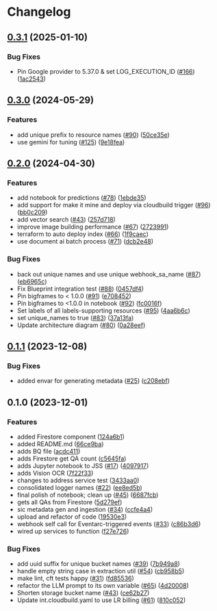 # Changelog

## [0.3.1](https://github.com/GoogleCloudPlatform/terraform-genai-knowledge-base/compare/v0.3.0...v0.3.1) (2025-01-10)


### Bug Fixes

* Pin Google provider to 5.37.0 & set LOG_EXECUTION_ID ([#166](https://github.com/GoogleCloudPlatform/terraform-genai-knowledge-base/issues/166)) ([1ac2543](https://github.com/GoogleCloudPlatform/terraform-genai-knowledge-base/commit/1ac25438ad378313aa54a12b879cfe4291c75c84))

## [0.3.0](https://github.com/GoogleCloudPlatform/terraform-genai-knowledge-base/compare/v0.2.0...v0.3.0) (2024-05-29)


### Features

* add unique prefix to resource names ([#90](https://github.com/GoogleCloudPlatform/terraform-genai-knowledge-base/issues/90)) ([50ce35e](https://github.com/GoogleCloudPlatform/terraform-genai-knowledge-base/commit/50ce35ece4baf601053be1f643c60479ba7dc8d4))
* use gemini for tuning ([#125](https://github.com/GoogleCloudPlatform/terraform-genai-knowledge-base/issues/125)) ([9e18fea](https://github.com/GoogleCloudPlatform/terraform-genai-knowledge-base/commit/9e18feae6cac89bddf33d32271cdcf5409833a90))

## [0.2.0](https://github.com/GoogleCloudPlatform/terraform-genai-knowledge-base/compare/v0.1.1...v0.2.0) (2024-04-30)


### Features

* add notebook for predictions ([#78](https://github.com/GoogleCloudPlatform/terraform-genai-knowledge-base/issues/78)) ([1ebde35](https://github.com/GoogleCloudPlatform/terraform-genai-knowledge-base/commit/1ebde35e8802f243e36d483f6304cd704f5de703))
* add support for make it mine and deploy via cloudbuild trigger ([#96](https://github.com/GoogleCloudPlatform/terraform-genai-knowledge-base/issues/96)) ([bb0c209](https://github.com/GoogleCloudPlatform/terraform-genai-knowledge-base/commit/bb0c209e14a04b2c595e512ae369043ec230a38e))
* add vector search ([#43](https://github.com/GoogleCloudPlatform/terraform-genai-knowledge-base/issues/43)) ([257d718](https://github.com/GoogleCloudPlatform/terraform-genai-knowledge-base/commit/257d71817a22a4f3090de1f9dc4b92cd545b4f6d))
* improve image building performance ([#67](https://github.com/GoogleCloudPlatform/terraform-genai-knowledge-base/issues/67)) ([2723991](https://github.com/GoogleCloudPlatform/terraform-genai-knowledge-base/commit/2723991fce72604bc1d53a834b4a82ed3e99424c))
* terraform to auto deploy index ([#66](https://github.com/GoogleCloudPlatform/terraform-genai-knowledge-base/issues/66)) ([1f9caec](https://github.com/GoogleCloudPlatform/terraform-genai-knowledge-base/commit/1f9caecaf33448f3083cef3896f22225b3d39fb9))
* use document ai batch process ([#71](https://github.com/GoogleCloudPlatform/terraform-genai-knowledge-base/issues/71)) ([dcb2e48](https://github.com/GoogleCloudPlatform/terraform-genai-knowledge-base/commit/dcb2e48acf8915a85e868c454ba10af44eb00dd4))


### Bug Fixes

* back out unique names and use unique webhook_sa_name ([#87](https://github.com/GoogleCloudPlatform/terraform-genai-knowledge-base/issues/87)) ([eb6965c](https://github.com/GoogleCloudPlatform/terraform-genai-knowledge-base/commit/eb6965cec703528859fe503141308cb94a89ab7d))
* Fix Blueprint integration test ([#88](https://github.com/GoogleCloudPlatform/terraform-genai-knowledge-base/issues/88)) ([0457df4](https://github.com/GoogleCloudPlatform/terraform-genai-knowledge-base/commit/0457df4e39f9f83363cda303327b6f666045debf))
* Pin bigframes to &lt; 1.0.0 ([#91](https://github.com/GoogleCloudPlatform/terraform-genai-knowledge-base/issues/91)) ([e708452](https://github.com/GoogleCloudPlatform/terraform-genai-knowledge-base/commit/e708452c6fa6d1150d7041ad5f08a989f3ef607f))
* Pin bigframes to &lt;1.0.0 in notebook ([#92](https://github.com/GoogleCloudPlatform/terraform-genai-knowledge-base/issues/92)) ([fc0016f](https://github.com/GoogleCloudPlatform/terraform-genai-knowledge-base/commit/fc0016f30229f7631932c9823e9ad38aee932ea3))
* Set labels of all labels-supporting resources ([#95](https://github.com/GoogleCloudPlatform/terraform-genai-knowledge-base/issues/95)) ([4aa6b6c](https://github.com/GoogleCloudPlatform/terraform-genai-knowledge-base/commit/4aa6b6c64687d614febd8150a0664f24e35ae055))
* set unique_names to true ([#83](https://github.com/GoogleCloudPlatform/terraform-genai-knowledge-base/issues/83)) ([37a13fa](https://github.com/GoogleCloudPlatform/terraform-genai-knowledge-base/commit/37a13fa95d2d944ddad26c80ed0923620cc70699))
* Update architecture diagram ([#80](https://github.com/GoogleCloudPlatform/terraform-genai-knowledge-base/issues/80)) ([0a28eef](https://github.com/GoogleCloudPlatform/terraform-genai-knowledge-base/commit/0a28eef03e6bf7c6c6ec6727d10fc98a0a4359a6))

## [0.1.1](https://github.com/GoogleCloudPlatform/terraform-genai-knowledge-base/compare/v0.1.0...v0.1.1) (2023-12-08)


### Bug Fixes

* added envar for generating metadata ([#25](https://github.com/GoogleCloudPlatform/terraform-genai-knowledge-base/issues/25)) ([c208ebf](https://github.com/GoogleCloudPlatform/terraform-genai-knowledge-base/commit/c208ebf3fd8f96504c8f84f1415fef7a375aba8a))

## 0.1.0 (2023-12-01)


### Features

* added Firestore component ([124a6b1](https://github.com/GoogleCloudPlatform/terraform-genai-knowledge-base/commit/124a6b1df20d193bd1877930f18353ac9e2350d1))
* added README.md ([66ce9ba](https://github.com/GoogleCloudPlatform/terraform-genai-knowledge-base/commit/66ce9ba5457b6278981fe0f5adda865b44e9d93c))
* adds BQ file ([acdc411](https://github.com/GoogleCloudPlatform/terraform-genai-knowledge-base/commit/acdc411c5424cd4e06217db84dcf863dd7b23ec2))
* adds Firestore get QA count ([c5645fa](https://github.com/GoogleCloudPlatform/terraform-genai-knowledge-base/commit/c5645fa3b5a2c2e3e001d1e1cfe8e0044acd8add))
* adds Jupyter notebook to JSS ([#17](https://github.com/GoogleCloudPlatform/terraform-genai-knowledge-base/issues/17)) ([4097917](https://github.com/GoogleCloudPlatform/terraform-genai-knowledge-base/commit/4097917807c6d24d37386c8376078791310486e2))
* adds Vision OCR ([7f22f33](https://github.com/GoogleCloudPlatform/terraform-genai-knowledge-base/commit/7f22f33c3ec4d853f53d99bb7ca048f829fb3a49))
* changes to address service test ([3433aa0](https://github.com/GoogleCloudPlatform/terraform-genai-knowledge-base/commit/3433aa0cbec9c0d3f610c23d3d8d64d179517e76))
* consolidated logger names ([#22](https://github.com/GoogleCloudPlatform/terraform-genai-knowledge-base/issues/22)) ([ee8ed5b](https://github.com/GoogleCloudPlatform/terraform-genai-knowledge-base/commit/ee8ed5b5b0ac4a0389bbb1cf97b3756bbfdb2897))
* final polish of notebook; clean up ([#45](https://github.com/GoogleCloudPlatform/terraform-genai-knowledge-base/issues/45)) ([6687fcb](https://github.com/GoogleCloudPlatform/terraform-genai-knowledge-base/commit/6687fcbf212f0e6b400118ac3c24a468a54c43e2))
* gets all QAs from Firestore ([5d279ef](https://github.com/GoogleCloudPlatform/terraform-genai-knowledge-base/commit/5d279ef1bb76b44a6d22dbdd505036e72e59d00b))
* sic metadata gen and ingestion ([#34](https://github.com/GoogleCloudPlatform/terraform-genai-knowledge-base/issues/34)) ([ccfe4a4](https://github.com/GoogleCloudPlatform/terraform-genai-knowledge-base/commit/ccfe4a4b330fd76b22a0f16aa8694d3540c0f341))
* upload and refactor of code ([19530e3](https://github.com/GoogleCloudPlatform/terraform-genai-knowledge-base/commit/19530e3e4875e66a8511e257fe92d826a5de6a45))
* webhook self call for Eventarc-triggered events ([#33](https://github.com/GoogleCloudPlatform/terraform-genai-knowledge-base/issues/33)) ([c86b3d6](https://github.com/GoogleCloudPlatform/terraform-genai-knowledge-base/commit/c86b3d6505ac06fe1b0bfb99d91b7593f3caa39f))
* wired up services to function ([f27e726](https://github.com/GoogleCloudPlatform/terraform-genai-knowledge-base/commit/f27e726dc657b6f1bf43b430c6190628f890b7e8))


### Bug Fixes

* add uuid suffix for unique bucket names ([#39](https://github.com/GoogleCloudPlatform/terraform-genai-knowledge-base/issues/39)) ([7b949a8](https://github.com/GoogleCloudPlatform/terraform-genai-knowledge-base/commit/7b949a8b04bc60b3eff624e6d9726e364317a54e))
* handle empty string case in extraction util ([#54](https://github.com/GoogleCloudPlatform/terraform-genai-knowledge-base/issues/54)) ([cb958b5](https://github.com/GoogleCloudPlatform/terraform-genai-knowledge-base/commit/cb958b5d86ba480d92d49ceb01695fb9f29f9bfc))
* make lint, cft tests happy ([#31](https://github.com/GoogleCloudPlatform/terraform-genai-knowledge-base/issues/31)) ([fd85536](https://github.com/GoogleCloudPlatform/terraform-genai-knowledge-base/commit/fd85536596fee6ae537e21893abd9364a2526033))
* refactor the LLM prompt to its own variable ([#65](https://github.com/GoogleCloudPlatform/terraform-genai-knowledge-base/issues/65)) ([4d20008](https://github.com/GoogleCloudPlatform/terraform-genai-knowledge-base/commit/4d200088bfea58af0fbfb769bfbfd360bf1c5fc3))
* Shorten storage bucket name ([#43](https://github.com/GoogleCloudPlatform/terraform-genai-knowledge-base/issues/43)) ([ce62b27](https://github.com/GoogleCloudPlatform/terraform-genai-knowledge-base/commit/ce62b276a840b56347bb4e119c3e8fda5ea31ec3))
* Update int.cloudbuild.yaml to use LR billing ([#61](https://github.com/GoogleCloudPlatform/terraform-genai-knowledge-base/issues/61)) ([810c052](https://github.com/GoogleCloudPlatform/terraform-genai-knowledge-base/commit/810c05202f35420616614cef57d7472151918750))
